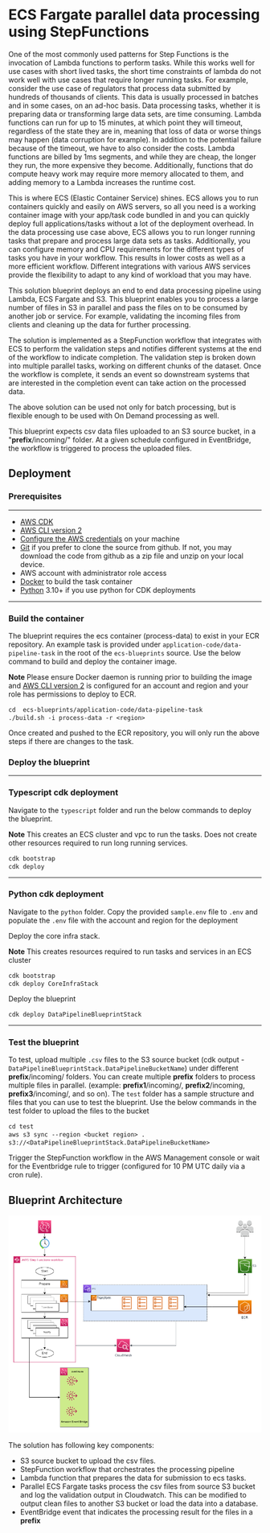 # ECS Fargate parallel data processing using StepFunctions
One of the most commonly used patterns for Step Functions is the invocation of Lambda functions to perform tasks. While this works well for use cases with short lived tasks, the short time constraints of lambda do not work well with use cases that require longer running tasks.  For example, consider the use case of regulators that process data submitted by hundreds of thousands of clients. This data is usually processed in batches and in some cases, on an ad-hoc basis.  Data processing tasks, whether it is preparing data or transforming large data sets, are time consuming. Lambda functions can run for up to 15 minutes, at which point they will timeout, regardless of the state they are in, meaning that loss of data or worse things may happen (data corruption for example). In addition to the potential failure because of the timeout, we have to also consider the costs. Lambda functions are billed by 1ms segments, and while they are cheap, the longer they run, the more expensive they become. Additionally, functions that do compute heavy work may require more memory allocated to them, and adding memory to a Lambda increases the runtime cost. 

This is where ECS (Elastic Container Service) shines. ECS allows you to run containers quickly and easily on AWS servers, so all you need is a working container image with your app/task code bundled in and you can quickly deploy full applications/tasks without a lot of the deployment overhead.  In the data processing use case above, ECS allows you to run longer running tasks that prepare and process large data sets as tasks. Additionally, you can configure memory and CPU requirements for the different types of tasks you have in your workflow. This results in lower costs as well as a more efficient workflow.  Different integrations with various AWS services provide the flexibility to adapt to any kind of workload that you may have. 

This solution blueprint deploys an end to end data processing pipeline using Lambda, ECS Fargate and S3. This blueprint enables you to process a large number of files in S3 in parallel and pass the files on to be consumed by another job or service. For example, validating the incoming files from clients and cleaning up the data for further processing.

The solution is implemented as a StepFunction workflow that integrates with ECS to perform the validation steps and notifies different systems at the end of the workflow to indicate completion. The validation step is broken down into multiple parallel tasks, working on different chunks of the dataset. Once the workflow is complete, it sends an event so downstream systems that are interested in the completion event can take action on the processed data. 

The above solution can be used not only for batch processing, but is flexible enough to be used with On Demand processing as well.

This blueprint expects csv data files uploaded to an S3 source bucket, in a "__prefix__/incoming/" folder. At a given schedule configured in EventBridge, the workflow is triggered to process the uploaded files.

## **Deployment**
### Prerequisites

---

- [AWS CDK](https://aws.amazon.com/getting-started/guides/setup-cdk/module-two/)
- [AWS CLI version 2](https://docs.aws.amazon.com/cli/latest/userguide/getting-started-install.html)
- [Configure the AWS credentials](https://docs.aws.amazon.com/cli/latest/userguide/cli-chap-configure.html) on your machine 
- [Git](https://github.com/git-guides/install-git) if you prefer to clone the source from github. If not, you may download the code from github as a zip file and unzip on your local device. 
- AWS account with administrator role access
- [Docker](https://docs.docker.com/engine/install/) to build the task container
- [Python](https://www.python.org/downloads/) 3.10+ if you use python for CDK deployments

----

### **Build the container**
The blueprint requires the ecs container (process-data) to exist in your ECR repository. 
An example task is provided under `application-code/data-pipeline-task` in the root of the `ecs-blueprints` source. Use the below command to build and deploy the container image.

**Note** Please ensure Docker daemon is running prior to building the image and [AWS CLI version 2](https://docs.aws.amazon.com/cli/latest/userguide/getting-started-install.html) is configured for an account and region and your role has permissions to deploy to ECR.
```
cd  ecs-blueprints/application-code/data-pipeline-task
./build.sh -i process-data -r <region>
```
Once created and pushed to the ECR repository, you will only run the above steps if there are changes to the task.

### **Deploy the blueprint**
---
### Typescript cdk deployment

Navigate to the `typescript` folder and run the below commands to deploy the blueprint. 

**Note** This creates an ECS cluster and vpc to run the tasks. Does not create other resources required to run long running services.

```shell
cdk bootstrap
cdk deploy
```
---
### Python cdk deployment
Navigate to the `python` folder. Copy the provided `sample.env` file to `.env` and populate the `.env` file with the account and region for the deployment

Deploy the core infra stack. 

**Note** This creates resources required to run tasks and services in an ECS cluster
```shell
cdk bootstrap
cdk deploy CoreInfraStack
```

Deploy the blueprint
```shell
cdk deploy DataPipelineBlueprintStack
```
---

### **Test the blueprint**
To test, upload multiple `.csv` files to the S3 source bucket (cdk output - `DataPipelineBlueprintStack.DataPipelineBucketName`) under different __prefix__/incoming/ folders. You can create multiple __prefix__ folders to process multiple files in parallel. (example: __prefix1__/incoming/, __prefix2__/incoming, __prefix3__/incoming/, and so on). The `test` folder has a sample structure and files that you can use to test the blueprint. Use the below commands in the test folder to upload the files to the bucket
```shell
cd test
aws s3 sync --region <bucket region> . s3://<DataPipelineBlueprintStack.DataPipelineBucketName>
```

Trigger the StepFunction workflow in the AWS Management console or wait for the Eventbridge rule to trigger (configured for 10 PM UTC daily via a cron rule).

## **Blueprint Architecture**

<p align="center">
  <img src="../../docs/StepFunctions_ECS_S3_Blueprint.png"/>
</p>

The solution has following key components:

* S3 source bucket to upload the csv files.
* StepFunction workflow that orchestrates the processing pipeline
* Lambda function that prepares the data for submission to ecs tasks. 
* Parallel ECS Fargate tasks process the csv files from source S3 bucket and log the validation output in Cloudwatch. This can be modified to output clean files to another S3 bucket or load the data into a database.
* EventBridge event that indicates the processing result for the files in a  __prefix__
